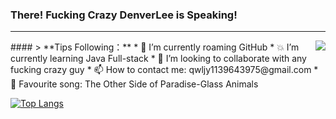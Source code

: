 ### **There! Fucking Crazy DenverLee is Speaking!**
----------------------------------------------
<a href="https://github.com/anuraghazra/github-readme-stats">
  <img align="right" src="https://github-readme-stats.vercel.app/api?username=DenverLeee&show_icons=true&theme=nord&hide=issues&count_private=true" />
</a>
#### > **Tips Following：**
* 🐪 I’m currently roaming GitHub
* 💥 I’m currently learning Java Full-stack
* 🦀 I’m looking to collaborate with any fucking crazy guy
* 📫 How to contact me: qwljy1139643975@gmail.com
* 🤬 Favourite song: The Other Side of Paradise-Glass Animals




[![Top Langs](https://github-readme-stats.vercel.app/api/top-langs/?username=DenverLeee&layout=compact)](https://github.com/anuraghazra/github-readme-stats)

